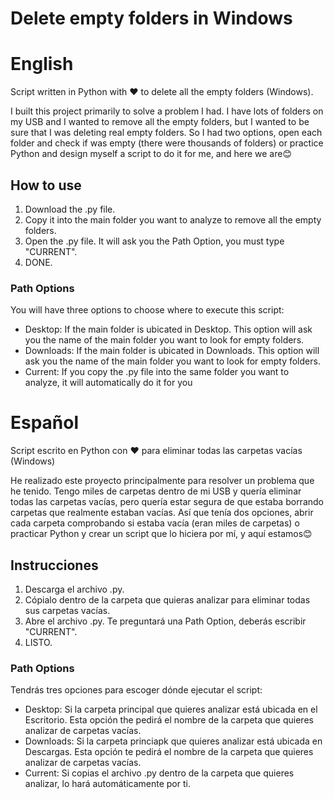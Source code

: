 # Delete empty folders in Windows

# English
Script written in Python with ♥ to delete all the empty folders (Windows).

I built this project primarily to solve a problem I had. I have lots of folders on my USB and I wanted to remove all the empty folders, but I wanted to be sure that I was deleting real empty folders. So I had two options, open each folder and check if was empty (there were thousands of folders) or practice Python and design myself a script to do it for me, and here we are😊

## How to use
1. Download the .py file.
2. Copy it into the main folder you want to analyze to remove all the empty folders.
3. Open the .py file. It will ask you the Path Option, you must type "CURRENT".
4. DONE.

### Path Options
You will have three options to choose where to execute this script:
- Desktop: If the main folder is ubicated in Desktop. This option will ask you the name of the main folder you want to look for empty folders.
- Downloads: If the main folder is ubicated in Downloads. This option will ask you the name of the main folder you want to look for empty folders.
- Current: If you copy the .py file into the same folder you want to analyze, it will automatically do it for you


# Español
Script escrito en Python con ♥ para eliminar todas las carpetas vacías (Windows)

He realizado este proyecto principalmente para resolver un problema que he tenido. Tengo miles de carpetas dentro de mi USB y quería eliminar todas las carpetas vacías, pero quería estar segura de que estaba borrando carpetas que realmente estaban vacías. Así que tenía dos opciones, abrir cada carpeta comprobando si estaba vacía (eran miles de carpetas) o practicar Python y crear un script que lo hiciera por mí, y aquí estamos😊

## Instrucciones
1. Descarga el archivo .py.
2. Cópialo dentro de la carpeta que quieras analizar para eliminar todas sus carpetas vacías.
3. Abre el archivo .py. Te preguntará una Path Option, deberás escribir "CURRENT".
4. LISTO.

### Path Options
Tendrás tres opciones para escoger dónde ejecutar el script:
- Desktop: Si la carpeta principal que quieres analizar está ubicada en el Escritorio. Esta opción the pedirá el nombre de la carpeta que quieres analizar de carpetas vacías.
- Downloads: Si la carpeta princiapk que quieres analizar está ubicada en Descargas. Esta opción te pedirá el nombre de la carpeta que quieres analizar de carpetas vacías.
- Current: Si copias el archivo .py dentro de la carpeta que quieres analizar, lo hará automáticamente por ti.


